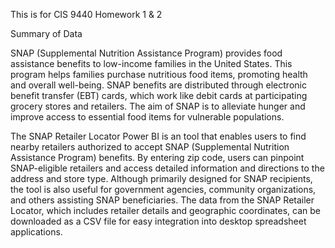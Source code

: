 This is for CIS 9440 Homework 1 & 2

Summary of Data

SNAP (Supplemental Nutrition Assistance Program) provides food assistance benefits to low-income families in the United States. This program helps families purchase nutritious food items, promoting health and overall well-being. SNAP benefits are distributed through electronic benefit transfer (EBT) cards, which work like debit cards at participating grocery stores and retailers. The aim of SNAP is to alleviate hunger and improve access to essential food items for vulnerable populations.

The SNAP Retailer Locator Power BI is an tool that enables users to find nearby retailers authorized to accept SNAP (Supplemental Nutrition Assistance Program) benefits. By entering zip code, users can pinpoint SNAP-eligible retailers and access detailed information and directions to the address and store type. Although primarily designed for SNAP recipients, the tool is also useful for government agencies, community organizations, and others assisting SNAP beneficiaries. The data from the SNAP Retailer Locator, which includes retailer details and geographic coordinates, can be downloaded as a CSV file for easy integration into desktop spreadsheet applications.
